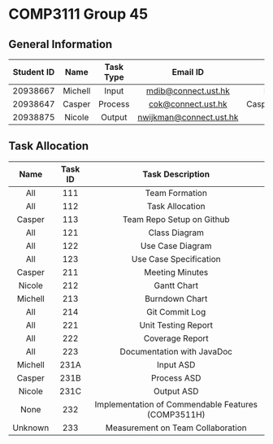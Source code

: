 # COMP3111 Group 45

## General Information

| **Student ID** | **Name** 	| **Task Type** 	|       **Email ID**      	|    **Github ID**   	| **Dev Branch** 	|
|:--------------:|:--------:	|:-------------:	|:-----------------------:	|:------------------:	|:--------------:	|
|    20938667    |  Michell 	|     Input     	|   mdib@connect.ust.hk   	|     MichellDib     	|      Input     	|
|    20938647    |  Casper    |    Process    	|    cok@connect.ust.hk   	| CasperKristiansson 	|     Process    	|
|    20938875    |  Nicole  	|     Output      |  nwijkman@connect.ust.hk 	|      NicoleWij     	|     Output     	|


## Task Allocation

|  **Name** 	|  **Task ID** 	|                **Task Description**               	|
|:---------:	|:------------:	|:--------------------------------------------------:	|
| All       	| 111          	| Team Formation                                     	|
| All       	| 112          	| Task Allocation                                    	|
| Casper    	| 113          	| Team Repo Setup on Github                          	|
| All       	| 121          	| Class Diagram                                      	|
| All       	| 122          	| Use Case Diagram                                   	|
| All       	| 123          	| Use Case Specification                             	|
| Casper    	| 211          	| Meeting Minutes                                    	|
| Nicole    	| 212          	| Gantt Chart                                        	|
| Michell   	| 213          	| Burndown Chart                                     	|
| All       	| 214          	| Git Commit Log                                     	|
| All       	| 221          	| Unit Testing Report                                	|
| All       	| 222          	| Coverage Report                                    	|
| All       	| 223          	| Documentation with JavaDoc                         	|
| Michell   	| 231A         	| Input ASD                                          	|
| Casper    	| 231B         	| Process ASD                                        	|
| Nicole    	| 231C         	| Output ASD                                         	|
| None      	| 232          	| Implementation of Commendable Features (COMP3511H) 	|
| Unknown   	| 233          	| Measurement on Team Collaboration                  	|
